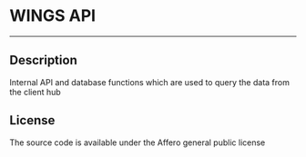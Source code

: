 # WINGS API 
---

## Description
Internal API and database functions which are used to query the data from the client hub

## License 
The source code is available under the Affero general public license

